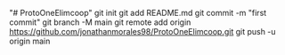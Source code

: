"# ProtoOneElimcoop"  git init git add README.md git commit -m "first commit" git branch -M main git remote add origin https://github.com/jonathanmorales98/ProtoOneElimcoop.git git push -u origin main
